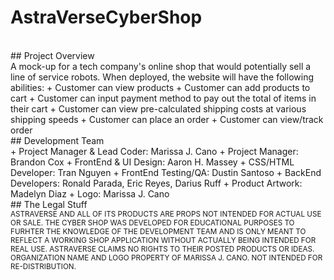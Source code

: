 # AstraVerseCyberShop
<br />
## Project Overview
<br />
A mock-up for a tech company's online shop that would potentially sell a line of service robots. 
When deployed, the website will have the following abilities: 
+ Customer can view products
+ Customer can add products to cart
+ Customer can input payment method to pay out the total of items in their cart
+ Customer can view pre-calculated shipping costs at various shipping speeds 
+ Customer can place an order <FEATURE WILL NOT WORK IN MOCK UP TO AVOID FINALIZED BANK CHARGES>
+ Customer can view/track order
<br />  
 ## Development Team
 <br />
  + Project Manager & Lead Coder: Marissa J. Cano 
  + Project Manager: Brandon Cox
  + FrontEnd & UI Design: Aaron H. Massey
  + CSS/HTML Developer: Tran Nguyen 
  + FrontEnd Testing/QA: Dustin Santoso
  + BackEnd Developers: Ronald Parada, Eric Reyes, Darius Ruff 
  + Product Artwork: Madelyn Diaz
  + Logo: Marissa J. Cano
<br />
## The Legal Stuff 
 <br />
<sup> ASTRAVERSE AND ALL OF ITS PRODUCTS ARE PROPS NOT INTENDED FOR ACTUAL USE OR SALE. 
 THE CYBER SHOP WAS DEVELOPED FOR EDUCATIONAL PURPOSES TO FURHTER THE KNOWLEDGE OF THE DEVELOPMENT TEAM AND IS ONLY MEANT TO REFLECT 
 A WORKING SHOP APPLICATION WITHOUT ACTUALLY BEING INTENDED FOR REAL USE.
 ASTRAVERSE CLAIMS NO RIGHTS TO THEIR POSTED PRODUCTS OR IDEAS.
 ORGANIZATION NAME AND LOGO PROPERTY OF MARISSA J. CANO.
 NOT INTENDED FOR RE-DISTRIBUTION. </ sup>
